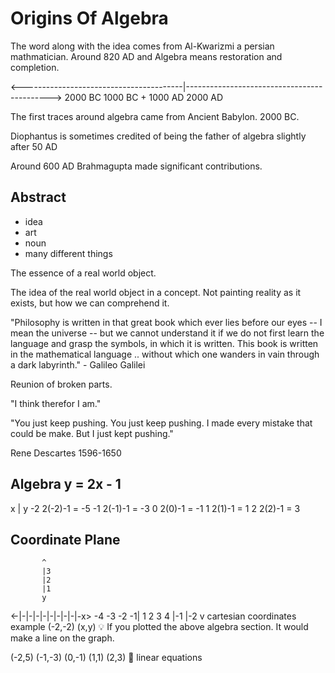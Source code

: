 # Origins Of Algebra

The word along with the idea comes from Al-Kwarizmi a persian mathmatician. Around 820 AD and Algebra means restoration and completion.

<----------------------------------------|-------------------------------------------->
2000 BC            1000 BC               +                 1000 AD                2000 AD

The first traces around algebra came from Ancient Babylon. 2000 BC.

Diophantus is sometimes credited of being the father of algebra slightly after 50 AD 

Around 600 AD Brahmagupta made significant contributions.


## Abstract

* idea
* art
* noun
* many different things

The essence of a real world object.

The idea of the real world object in a concept. Not painting reality as it exists, but how we can comprehend it.

"Philosophy is written in that great book which ever lies before our eyes -- I mean the universe -- but we cannot understand it if we do not first learn the language and grasp the symbols, in which it is written. This book is written in the mathematical language .. without which one wanders in vain through a dark labyrinth." - Galileo Galilei


Reunion of broken parts.

"I think therefor I am."

"You just keep pushing. You just keep pushing. I made every mistake that
could be make. But I just kept pushing."

Rene Descartes 1596-1650

## Algebra y = 2x - 1

  x   |     y
-2      2(-2)-1 = -5
-1      2(-1)-1 = -3
 0      2(0)-1 = -1
 1      2(1)-1 = 1
 2      2(2)-1 = 3

## Coordinate Plane

           ^
           |3
           |2
           |1
           y
 <-|-|-|-|-|-|-|-|-|-x>
-4 -3 -2 -1| 1 2 3 4
           |-1
           |-2
           v
cartesian coordinates example (-2,-2)
                               (x,y)
💡 If you plotted the above algebra section. It would make a line on the
graph.

(-2,5)
(-1,-3)
(0,-1)
(1,1)
(2,3)
💬 linear equations

